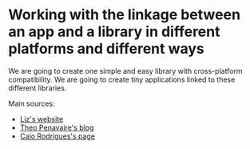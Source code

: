 # Working with the linkage between an app and a library in different platforms and different ways

We are going to create one simple and easy library with cross-platform compatibility.
We are going to create tiny applications linked to these different libraries.

Main sources:

- [Liz's website](https://atomheartother.github.io/)
- [Theo Penavaire's blog](https://blog.theopnv.com/posts/cpp-dynamic-loading/)
- [Caio Rodrigues's page](https://caiorss.github.io/C-Cpp-Notes/CwrapperToQtLibrary.html)
